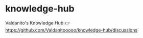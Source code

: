 # knowledge-hub
Valdanito's Knowledge Hub 👉 https://github.com/Valdanitooooo/knowledge-hub/discussions
